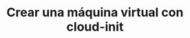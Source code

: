 ---
title: Crear una máquina virtual con cloud-init
menu:
  sidebar:
    name: Crear VM con cloud-init
    identifier: crear-vm-virtinstall
    parent: gestion-maquinas-kvm
    weight: 1
---